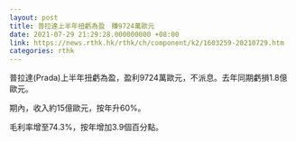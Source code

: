 ```yaml
---
layout: post
title: 普拉達上半年扭虧為盈　賺9724萬歐元
date: 2021-07-29 21:29:28.000000000 +08:00
link: https://news.rthk.hk/rthk/ch/component/k2/1603259-20210729.htm
categories: rthk
---
```


普拉達(Prada)上半年扭虧為盈，盈利9724萬歐元，不派息。去年同期虧損1.8億歐元。

期內，收入約15億歐元，按年升60%。

毛利率增至74.3%，按年增加3.9個百分點。
